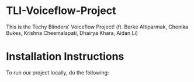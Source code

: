 # TLI-Voiceflow-Project
This is the Techy Blinders' Voiceflow Project! (ft. Berke Altiparmak, Chenika Bukes, Krishna Cheemalapati, Dhairya Khara, Aidan Li)

# Installation Instructions
To run our project locally, do the following:
